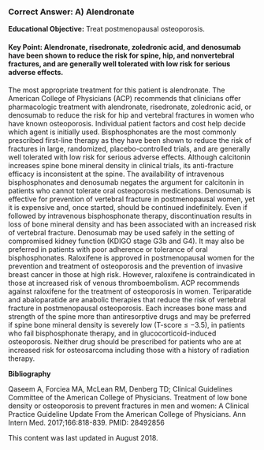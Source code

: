 
### Correct Answer: A) Alendronate 

**Educational Objective:** Treat postmenopausal osteoporosis.

#### **Key Point:** Alendronate, risedronate, zoledronic acid, and denosumab have been shown to reduce the risk for spine, hip, and nonvertebral fractures, and are generally well tolerated with low risk for serious adverse effects.

The most appropriate treatment for this patient is alendronate. The American College of Physicians (ACP) recommends that clinicians offer pharmacologic treatment with alendronate, risedronate, zoledronic acid, or denosumab to reduce the risk for hip and vertebral fractures in women who have known osteoporosis. Individual patient factors and cost help decide which agent is initially used. Bisphosphonates are the most commonly prescribed first-line therapy as they have been shown to reduce the risk of fractures in large, randomized, placebo-controlled trials, and are generally well tolerated with low risk for serious adverse effects.
Although calcitonin increases spine bone mineral density in clinical trials, its anti-fracture efficacy is inconsistent at the spine. The availability of intravenous bisphosphonates and denosumab negates the argument for calcitonin in patients who cannot tolerate oral osteoporosis medications.
Denosumab is effective for prevention of vertebral fracture in postmenopausal women, yet it is expensive and, once started, should be continued indefinitely. Even if followed by intravenous bisphosphonate therapy, discontinuation results in loss of bone mineral density and has been associated with an increased risk of vertebral fracture. Denosumab may be used safely in the setting of compromised kidney function (KDIGO stage G3b and G4). It may also be preferred in patients with poor adherence or tolerance of oral bisphosphonates.
Raloxifene is approved in postmenopausal women for the prevention and treatment of osteoporosis and the prevention of invasive breast cancer in those at high risk. However, raloxifene is contraindicated in those at increased risk of venous thromboembolism. ACP recommends against raloxifene for the treatment of osteoporosis in women.
Teriparatide and abaloparatide are anabolic therapies that reduce the risk of vertebral fracture in postmenopausal osteoporosis. Each increases bone mass and strength of the spine more than antiresorptive drugs and may be preferred if spine bone mineral density is severely low (T-score ≤ −3.5), in patients who fail bisphosphonate therapy, and in glucocorticoid-induced osteoporosis. Neither drug should be prescribed for patients who are at increased risk for osteosarcoma including those with a history of radiation therapy.

**Bibliography**

Qaseem A, Forciea MA, McLean RM, Denberg TD; Clinical Guidelines Committee of the American College of Physicians. Treatment of low bone density or osteoporosis to prevent fractures in men and women: A Clinical Practice Guideline Update From the American College of Physicians. Ann Intern Med. 2017;166:818-839. PMID: 28492856

This content was last updated in August 2018.